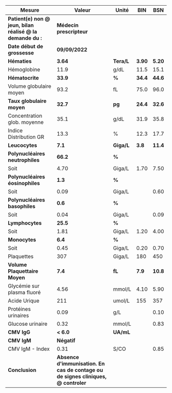 |                          Mesure                          |                                      Valeur                                     |   Unité  |   BIN  |   BSN  |
|----------------------------------------------------------|---------------------------------------------------------------------------------|----------|--------|--------|
|**Patient(e) non @ jeun, bilan réalisé @ la demande du :**|                             **Médecin prescripteur**                            |          |        |        |
|                **Date début de grossesse**               |                                  **09/09/2022**                                 |          |        |        |
|                       **Hématies**                       |                                     **3.64**                                    |**Tera/L**|**3.90**|**5.20**|
|                        Hémoglobine                       |                                       11.9                                      |   g/dL   |  11.5  |  15.1  |
|                      **Hématocrite**                     |                                     **33.9**                                    |   **%**  |**34.4**|**44.6**|
|                  Volume globulaire moyen                 |                                       93.2                                      |    fL    |  75.0  |  96.0  |
|                 **Taux globulaire moyen**                |                                     **32.7**                                    |  **pg**  |**24.4**|**32.6**|
|                Concentration glob. moyenne               |                                       35.1                                      |   g/dL   |  31.9  |  35.8  |
|                  Indice Distribution GR                  |                                       13.3                                      |     %    |  12.3  |  17.7  |
|                      **Leucocytes**                      |                                     **7.1**                                     |**Giga/L**| **3.8**|**11.4**|
|              **Polynucléaires neutrophiles**             |                                     **66.2**                                    |   **%**  |        |        |
|                           Soit                           |                                       4.70                                      |  Giga/L  |  1.70  |  7.50  |
|              **Polynucléaires éosinophiles**             |                                     **1.3**                                     |   **%**  |        |        |
|                           Soit                           |                                       0.09                                      |  Giga/L  |        |  0.60  |
|               **Polynucléaires basophiles**              |                                     **0.6**                                     |   **%**  |        |        |
|                           Soit                           |                                       0.04                                      |  Giga/L  |        |  0.09  |
|                      **Lymphocytes**                     |                                     **25.5**                                    |   **%**  |        |        |
|                           Soit                           |                                       1.81                                      |  Giga/L  |  1.20  |  4.00  |
|                       **Monocytes**                      |                                     **6.4**                                     |   **%**  |        |        |
|                           Soit                           |                                       0.45                                      |  Giga/L  |  0.20  |  0.70  |
|                        Plaquettes                        |                                       307                                       |  Giga/L  |   180  |   450  |
|               **Volume Plaquettaire Moyen**              |                                     **7.4**                                     |  **fL**  | **7.9**|**10.8**|
|                Glycémie sur plasma fluoré                |                                       4.56                                      |  mmol/L  |  4.10  |  5.90  |
|                       Acide Urique                       |                                       211                                       |  umol/L  |   155  |   357  |
|                    Protéines urinaires                   |                                       0.09                                      |    g/L   |        |  0.10  |
|                     Glucose urinaire                     |                                       0.32                                      |  mmol/L  |        |  0.83  |
|                        **CMV IgG**                       |                                    **< 6.0**                                    | **UA/mL**|        |        |
|                        **CMV IgM**                       |                                   **Négatif**                                   |          |        |        |
|                      CMV IgM - Index                     |                                       0.31                                      |   S/CO   |        |  0.85  |
|                      **Conclusion**                      |**Absence d'immunisation. En cas de contage ou de signes cliniques, @ controler**|          |        |        |